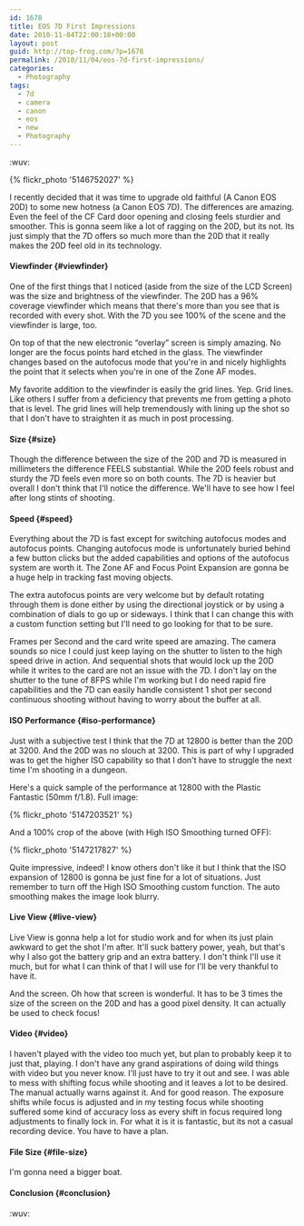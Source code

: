 ```yaml
---
id: 1678
title: EOS 7D First Impressions
date: 2010-11-04T22:00:18+00:00
layout: post
guid: http://top-frog.com/?p=1678
permalink: /2010/11/04/eos-7d-first-impressions/
categories:
  - Photography
tags:
  - 7d
  - camera
  - canon
  - eos
  - new
  - Photography
---
```

:wuv:

{% flickr_photo '5146752027' %}

I recently decided that it was time to upgrade old faithful (A Canon EOS 20D) to some new hotness (a Canon EOS 7D). The differences are amazing. Even the feel of the CF Card door opening and closing feels sturdier and smoother. This is gonna seem like a lot of ragging on the 20D, but its not. Its just simply that the 7D offers so much more than the 20D that it really makes the 20D feel old in its technology. 

#### Viewfinder {#viewfinder}

One of the first things that I noticed (aside from the size of the LCD Screen) was the size and brightness of the viewfinder. The 20D has a 96% coverage viewfinder which means that there's more than you see that is recorded with every shot. With the 7D you see 100% of the scene and the viewfinder is large, too. 

On top of that the new electronic &#8220;overlay&#8221; screen is simply amazing. No longer are the focus points hard etched in the glass. The viewfinder changes based on the autofocus mode that you're in and nicely highlights the point that it selects when you're in one of the Zone AF modes. 

My favorite addition to the viewfinder is easily the grid lines. Yep. Grid lines. Like others I suffer from a deficiency that prevents me from getting a photo that is level. The grid lines will help tremendously with lining up the shot so that I don't have to straighten it as much in post processing. 

#### Size {#size}

Though the difference between the size of the 20D and 7D is measured in millimeters the difference FEELS substantial. While the 20D feels robust and sturdy the 7D feels even more so on both counts. The 7D is heavier but overall I don't think that I'll notice the difference. We'll have to see how I feel after long stints of shooting. 

#### Speed {#speed}

Everything about the 7D is fast except for switching autofocus modes and autofocus points. Changing autofocus mode is unfortunately buried behind a few button clicks but the added capabilities and options of the autofocus system are worth it. The Zone AF and Focus Point Expansion are gonna be a huge help in tracking fast moving objects. 

The extra autofocus points are very welcome but by default rotating through them is done either by using the directional joystick or by using a combination of dials to go up or sideways. I think that I can change this with a custom function setting but I'll need to go looking for that to be sure. 

Frames per Second and the card write speed are amazing. The camera sounds so nice I could just keep laying on the shutter to listen to the high speed drive in action. And sequential shots that would lock up the 20D while it writes to the card are not an issue with the 7D. I don't lay on the shutter to the tune of 8FPS while I'm working but I do need rapid fire capabilities and the 7D can easily handle consistent 1 shot per second continuous shooting without having to worry about the buffer at all.

#### ISO Performance {#iso-performance}

Just with a subjective test I think that the 7D at 12800 is better than the 20D at 3200. And the 20D was no slouch at 3200. This is part of why I upgraded was to get the higher ISO capability so that I don't have to struggle the next time I'm shooting in a dungeon. 

Here's a quick sample of the performance at 12800 with the Plastic Fantastic (50mm f/1.8). Full image:

{% flickr_photo '5147203521' %}

And a 100% crop of the above (with High ISO Smoothing turned OFF):

{% flickr_photo '5147217827' %}

Quite impressive, indeed! I know others don't like it but I think that the ISO expansion of 12800 is gonna be just fine for a lot of situations. Just remember to turn off the High ISO Smoothing custom function. The auto smoothing makes the image look blurry.

#### Live View {#live-view}

Live View is gonna help a lot for studio work and for when its just plain awkward to get the shot I'm after. It'll suck battery power, yeah, but that's why I also got the battery grip and an extra battery. I don't think I'll use it much, but for what I can think of that I will use for I'll be very thankful to have it.

And the screen. Oh how that screen is wonderful. It has to be 3 times the size of the screen on the 20D and has a good pixel density. It can actually be used to check focus!

#### Video {#video}

I haven't played with the video too much yet, but plan to probably keep it to just that, playing. I don't have any grand aspirations of doing wild things with video but you never know. I'll just have to try it out and see. I was able to mess with shifting focus while shooting and it leaves a lot to be desired. The manual actually warns against it. And for good reason. The exposure shifts while focus is adjusted and in my testing focus while shooting suffered some kind of accuracy loss as every shift in focus required long adjustments to finally lock in. For what it is it is fantastic, but its not a casual recording device. You have to have a plan. 

#### File Size {#file-size}

I'm gonna need a bigger boat.

#### Conclusion {#conclusion}

:wuv:
